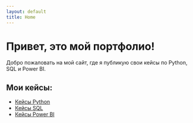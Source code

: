 ```yaml
---
layout: default
title: Home
---
```


# Привет, это мой портфолио!

Добро пожаловать на мой сайт, где я публикую свои кейсы по Python, SQL и Power BI.

## Мои кейсы:
- [Кейсы Python](/python)
- [Кейсы SQL](/sql)
- [Кейсы Power BI](/powerbi)